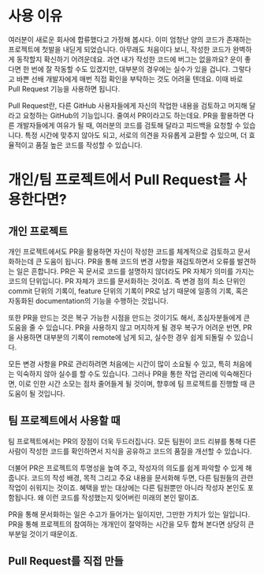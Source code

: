 # 사용 이유
여러분이 새로운 회사에 합류했다고 가정해 봅시다. 이미 엄청난 양의 코드가 존재하는 프로젝트에 첫발을 내딛게 되었습니다. 아무래도 처음이다 보니, 작성한 코드가 완벽하게 동작할지 확신하기 어려운데요. 과연 내가 작성한 코드에 버그는 없을까요? 운이 좋다면 한 번에 잘 작동할 수도 있겠지만, 대부분의 경우에는 실수가 있을 겁니다. 그렇다고 바쁜 선배 개발자에게 매번 직접 확인을 부탁하는 것도 어려울 텐데요. 이때 바로 Pull Request 기능을 사용하면 됩니다.

Pull Request란, 다른 GitHub 사용자들에게 자신의 작업한 내용을 검토하고 머지해 달라고 요청하는 GitHub의 기능입니다. 줄여서 PR이라고도 하는데요. PR을 활용하면 다른 개발자들에게 여유가 될 때, 여러분의 코드를 검토해 달라고 피드백을 요청할 수 있습니다. 특정 시간에 맞추지 않아도 되고, 서로의 의견을 자유롭게 교환할 수 있으며, 더 효율적이고 품질 높은 코드를 작성할 수 있습니다.

# 개인/팀 프로젝트에서 Pull Request를 사용한다면?

## 개인 프로젝트

개인 프로젝트에서도 PR을 활용하면 자신이 작성한 코드를 체계적으로 검토하고 문서화하는데 큰 도움이 됩니다. PR을 통해 코드의 변경 사항을 재검토하면서 오류를 발견하는 일은 흔합니다. PR은 꼭 문서로 코드를 설명하지 않더라도 PR 자체가 의미를 가지는 코드의 단위입니다. PR 자체가 코드를 문서화하는 것이죠. 즉 변경 점의 최소 단위인 commit 단위의 기록이, feature 단위의 기록이 PR로 남기 때문에 일종의 기록, 혹은 자동화된 documentation의 기능을 수행하는 것입니다.

또한 PR을 만드는 것은 복구 가능한 시점을 만드는 것이기도 해서, 초심자분들에게 큰 도움을 줄 수 있습니다. PR을 사용하지 않고 머지하게 될 경우 복구가 어려운 반면, PR을 사용하면 대부분의 기록이 remote에 남게 되고, 실수한 경우 쉽게 되돌릴 수 있습니다.

모든 변경 사항을 PR로 관리하려면 처음에는 시간이 많이 소요될 수 있고, 특히 처음에는 익숙하지 않아 실수를 할 수도 있습니다. 그러나 PR을 통한 작업 관리에 익숙해진다면, 이로 인한 시간 소모는 점차 줄어들게 될 것이며, 향후에 팀 프로젝트를 진행할 때 큰 도움이 될 것입니다.

## 팀 프로젝트에서 사용할 때

팀 프로젝트에서는 PR의 장점이 더욱 두드러집니다. 모든 팀원이 코드 리뷰를 통해 다른 사람이 작성한 코드를 확인하면서 지식을 공유하고 코드의 품질을 개선할 수 있습니다.

더불어 PR은 프로젝트의 투명성을 높여 주고, 작성자의 의도를 쉽게 파악할 수 있게 해 줍니다. 코드의 작성 배경, 목적 그리고 주요 내용을 문서화해 두면, 다른 팀원들의 관련 작업이 쉬워지는 것이죠. 혜택을 받는 대상에는 다른 팀원뿐만 아니라 작성자 본인도 포함됩니다. 왜 이런 코드를 작성했는지 잊어버린 미래의 본인 말이죠.

PR을 통해 문서화하는 일은 수고가 들어가는 일이지만, 그만한 가치가 있는 일입니다. PR을 통해 프로젝트의 참여하는 개개인이 절약하는 시간을 모두 합쳐 본다면 상당히 큰 부분일 것이기 때문이죠.

## Pull Request를 직접 만들